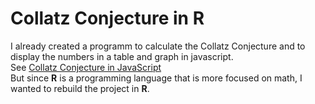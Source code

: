 # Collatz Conjecture in R
I already created a programm to calculate the Collatz Conjecture and to display the numbers in a table and graph in javascript.<br />
See [Collatz Conjecture in JavaScript](https://jsapps.fabian-kleine.dev/Collatz-Conjecture/)<br />
But since **R** is a programming language that is more focused on math, I wanted to rebuild the project in **R**.
